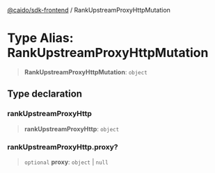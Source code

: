 [@caido/sdk-frontend](../index.md) / RankUpstreamProxyHttpMutation

# Type Alias: RankUpstreamProxyHttpMutation

> **RankUpstreamProxyHttpMutation**: `object`

## Type declaration

### rankUpstreamProxyHttp

> **rankUpstreamProxyHttp**: `object`

### rankUpstreamProxyHttp.proxy?

> `optional` **proxy**: `object` \| `null`
